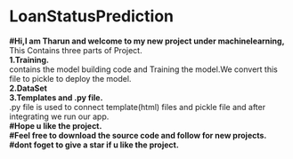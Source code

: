 # LoanStatusPrediction
<b>#Hi,I am Tharun and welcome to my new project under machinelearning,<br></b>
This Contains three parts of Project.<br>
<b>1.Training.<br></b>
contains the model building code and Training the model.We convert this file to pickle to deploy the model.<br>
<b>2.DataSet<br></b>
<b>3.Templates and .py file.<br></b>
.py file is used to connect template(html) files and pickle file and after integrating we run our app.<br>
<b>#Hope u like the project.<br>
#Feel free to download the source code and follow for new projects.<br>
#dont foget to give a star if u like the project.<br></b>
